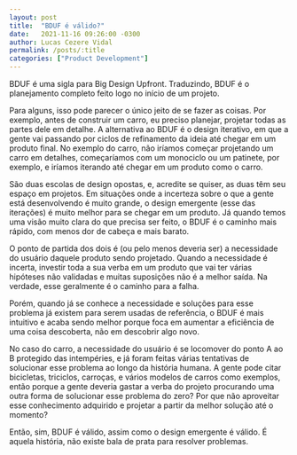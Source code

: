 ```yaml
---
layout: post
title:  "BDUF é válido?"
date:   2021-11-16 09:26:00 -0300
author: Lucas Cezere Vidal
permalink: /posts/:title
categories: ["Product Development"]
---
```

BDUF é uma sigla para Big Design Upfront. Traduzindo, BDUF é o planejamento completo feito logo no início de um projeto.

Para alguns, isso pode parecer o único jeito de se fazer as coisas. Por exemplo, antes de construir um carro, eu preciso planejar, projetar todas as partes dele em detalhe. A alternativa ao BDUF é o design iterativo, em que a gente vai passando por ciclos de refinamento da ideia até chegar em um produto final. No exemplo do carro, não iríamos começar projetando um carro em detalhes, começaríamos com um monociclo ou um patinete, por exemplo, e iríamos iterando até chegar em um produto como o carro.

São duas escolas de design opostas, e, acredite se quiser, as duas têm seu espaço em projetos. Em situações onde a incerteza sobre o que a gente está desenvolvendo é muito grande, o design emergente (esse das iterações) é muito melhor para se chegar em um produto. Já quando temos uma visão muito clara do que precisa ser feito, o BDUF é o caminho mais rápido, com menos dor de cabeça e mais barato.

O ponto de partida dos dois é (ou pelo menos deveria ser) a necessidade do usuário daquele produto sendo projetado. Quando a necessidade é incerta, investir toda a sua verba em um produto que vai ter várias hipóteses não validadas e muitas suposições não é a melhor saída. Na verdade, esse geralmente é o caminho para a falha.

Porém, quando já se conhece a necessidade e soluções para esse problema já existem para serem usadas de referência, o BDUF é mais intuitivo e acaba sendo melhor porque foca em aumentar a eficiência de uma coisa descoberta, não em descobrir algo novo.

No caso do carro, a necessidade do usuário é se locomover do ponto A ao B protegido das intempéries, e já foram feitas várias tentativas de solucionar esse problema ao longo da história humana. A gente pode citar bicicletas, triciclos, carroças, e vários modelos de carros como exemplos, então porque a gente deveria gastar a verba do projeto procurando uma outra forma de solucionar esse problema do zero? Por que não aproveitar esse conhecimento adquirido e projetar a partir da melhor solução até o momento?

Então, sim, BDUF é válido, assim como o design emergente é válido. É aquela história, não existe bala de prata para resolver problemas.
